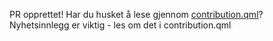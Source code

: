 PR opprettet! Har du husket å lese gjennom [contribution.qml](dapla-manual/statistikkere/appendix/contribution.qml)? Nyhetsinnlegg er viktig - les om det i contribution.qml